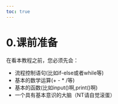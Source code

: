 ```yaml
---      
toc: true      
---      
```

# 0.课前准备      
在看本教程之前，您必须先会：      
* 流程控制语句(比如if-else或者while等)      
* 基本的数学运算(+ - * /等)      
* 基本的函数(比如input()啊,print()啊)      
* 一个具有基本意识的大脑（NT请自觉滚蛋）